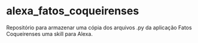 # alexa_fatos_coqueirenses

Repositório para armazenar uma cópia dos arquivos .py da aplicação Fatos Coqueirenses uma skill para Alexa.
